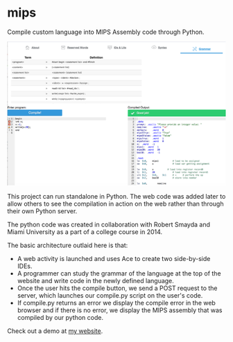 # mips
Compile custom language into MIPS Assembly code through Python.

[![Our own custom language](https://github.com/taylorchasewhite/mips/blob/master/MIPS%20Screenshot.png?raw=true)](http://www.taylorchasewhite.com/mips/)

This project can run standalone in Python. The web code was added later to allow others to see the compilation in action on the web rather than through their own Python server.

The python code was created in collaboration with Robert Smayda and Miami University as a part of a college course in 2014.

The basic architecture outlaid here is that:
 - A web activity is launched and uses Ace to create two side-by-side IDEs.
 - A programmer can study the grammar of the language at the top of the website and write code in the newly defined language.
 - Once the user hits the compile button, we send a POST request to the server, which launches our compile.py script on the user's code.
 - If compile.py returns an error we display the compile error in the web browser and if there is no error, we display the MIPS assembly that was compiled by our python code.

Check out a demo at [my website](http://www.taylorchasewhite.com/mips/).
